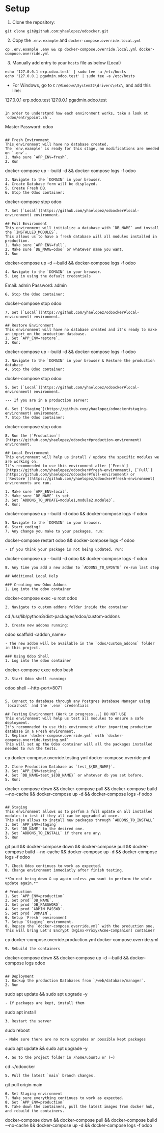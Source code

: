 # Setup
1. Clone the repository:
```
git clone git@github.com:yhaelopez/odoocker.git
```
2. Copy the `.env.example` and `docker-compose.override.local.yml`
```
cp .env.example .env && cp docker-compose.override.local.yml docker-compose.override.yml
```
3. Manually add entry to your `hosts` file as below (Local)
```
echo '127.0.0.1 erp.odoo.test' | sudo tee -a /etc/hosts
echo '127.0.0.1 pgadmin.odoo.test' | sudo tee -a /etc/hosts
```
- For Windows, go to `C:\Windows\System32\drivers\etc\`, and add this line:

127.0.0.1 erp.odoo.test
127.0.0.1 pgadmin.odoo.test
```

In order to understand how each environment works, take a look at `odoo/entrypoint.sh`.

```
Master Password: odoo
```

## Fresh Environment
This environment will have no database created.
The `env.example` is ready for this stage, no modifications are needed on `.env`.
1. Make sure `APP_ENV=fresh`.
2. Run
```
docker-compose up --build -d && docker-compose logs -f odoo
```
3. Navigate to the `DOMAIN` in your browser.
4. Create Database form will be displayed.
5. Create Fresh DB.
6. Stop the Odoo container:
```
docker-compose stop odoo
```
7. Set [`Local`](https://github.com/yhaelopez/odoocker#local-environment) environment.

## Full Environment
This environment will initialize a database with `DB_NAME` and install the `INSTALLED_MODULES`.
This allows us to have a fresh database will all modules installed in production.
1. Make sure `APP_ENV=full`.
2. Make sure `DB_NAME=odoo` or whatever name you want.
3. Run
```
docker-compose up -d --build && docker-compose logs -f odoo
```
4. Navigate to the `DOMAIN` in your browser.
5. Log in using the default credentials
```
Email: admin
Password: admin
```
6. Stop the Odoo container:
```
docker-compose stop odoo
```
7. Set [`Local`](https://github.com/yhaelopez/odoocker#local-environment) environment.

## Restore Environment
This environment will have no database created and it's ready to make an import on the production database.
1. Set `APP_ENV=restore`.
2. Run:
```
docker-compose up --build -d && docker-compose logs -f odoo
```
3. Navigate to the `DOMAIN` in your browser & Restore the production database
4. Stop the Odoo container:
```
docker-compose stop odoo
```
5. Set [`Local`](https://github.com/yhaelopez/odoocker#local-environment) environment.

--- If you are in a production server:

6. Set [`Staging`](https://github.com/yhaelopez/odoocker#staging-environment) environment.
7. Stop the Odoo container:
```
docker-compose stop odoo
```
8. Run the [`Production`](https://github.com/yhaelopez/odoocker#production-environment) environment.

## Local Environment
This environment will help us install / update the specific modules we are working on.
It's recommended to use this environment after [`Fresh`](https://github.com/yhaelopez/odoocker#fresh-environment), [`Full`](https://github.com/yhaelopez/odoocker#full-environment) or [`Restore`](https://github.com/yhaelopez/odoocker#fresh-environment) environments are run.

1. Make sure `APP_ENV=local`.
2. Make sure `DB_NAME` is set.
3. Set `ADDONS_TO_UPDATE=module1,module2,module3`.
4. Run:
```
docker-compose up --build -d odoo && docker-compose logs -f odoo
```
5. Navigate to the `DOMAIN` in your browser.
6. Start coding!
7. Any change you make to your packages, run:
```
docker-compose restart odoo && docker-compose logs -f odoo
```
- If you think your package is not being updated, run:
```
docker-compose up --build -d odoo && docker-compose logs -f odoo
```
8. Any time you add a new addon to `ADDONS_TO_UPDATE` re-run last step

## Additional Local Help

### Creating new Odoo Addons
1. Log into the odoo container
```
docker-compose exec -u root odoo
```
2. Navigate to custom addons folder inside the container
```
cd /usr/lib/python3/dist-packages/odoo/custom-addons
```
3. Create new addons running:
```
odoo scaffold <addon_name>
```
- The new addon will be available in the `odoo/custom_addons` folder in this project.

### Using Odoo Shell
1. Log into the odoo container
```
docker-compose exec odoo bash
```
2. Start Odoo shell running:
```
odoo shell --http-port=8071
```

5. Connect to database through any Postgres Database Manager using `localhost` and the `.env` credentials

## Testing Environment (Work in progress...) DO NOT USE
This environment will help us test all modules to ensure a safe deployment.
It's recommneded to use this environment after importing production database in a Fresh environment.
1. Replace `docker-compose.override.yml` with `docker-compose.override.testing.yml`
This will set up the Odoo container will all the packages installed needed to run the tests.
```
cp docker-compose.override.testing.yml docker-compose.override.yml
```
2. Clone Production Database as `test_${DB_NAME}`.
3. Set `APP_ENV=testing`.
4. Set `DB_NAME=test_${DB_NAME}` or whatever db you set before.
5. Run:
```
docker-compose down && docker-compose pull && docker-compose build --no-cache && docker-compose up -d && docker-compose logs -f odoo
```

## Staging
This environment allows us to perfom a full update on all installed modules to test if they all can be upgraded at once.
This also allows to install new packages through `ADDONS_TO_INSTALL`
1. Set `APP_ENV=staging`
2. Set `DB_NAME` to the desired one.
3. Set `ADDONS_TO_INSTALL` if there are any.
5. Run
```
git pull && docker-compose down && docker-compose pull && docker-compose build --no-cache && docker-compose up -d && docker-compose logs -f odoo
```
7. Check Odoo continues to work as expected.
8. Change environment immediatly after finish testing.

**Do not bring down & up again unless you want to perform the whole update again.**

# Production
1. Set `APP_ENV=production`
2. Set prod `DB_NAME`.
3. Set prod `DB_PASSWORD`.
4. Set prod `ADMIN_PASSWD`.
5. Set prod `DOMAIN`.
6. Setup `Fresh` environment
7. Setup `Staging` environment.
8. Repace the `docker-compose.override.yml` with the production one.
This will bring Let's Encrypt (Nginx-Proxy/Acme-Companion) container
```
cp docker-compose.override.production.yml docker-compose.override.yml
```
9. Rebuild the containers
```
docker-compose down && docker-compose up -d --build && docker-compose logs odoo
```

## Deployment
1. Backup the production Databases from `/web/database/manager`.
2. Run
```
sudo apt update && sudo apt upgrade -y
```
- If packages are kept, install them
```
sudo apt install <kept packages>
```
3. Restart the server
```
sudo reboot
```
- Make sure there are no more upgrades or possible kept packages
```
sudo apt update && sudo apt upgrade -y
```
4. Go to the project folder in /home/ubuntu or (~)
```
cd ~/odoocker
```
5. Pull the latest `main` branch changes.
```
git pull origin main
```
6. Set Staging environment
7. Make sure everything continues to work as expected.
8. Set `APP_ENV=production`
9. Take down the containers, pull the latest images from docker hub, and rebuild the containers.
```
docker-compose down && docker-compose pull && docker-compose build --no-cache && docker-compose up -d && docker-compose logs -f odoo
```